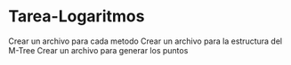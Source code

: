 # Tarea-Logaritmos

Crear un archivo para cada metodo
Crear un archivo para la estructura del M-Tree
Crear un archivo para generar los puntos
